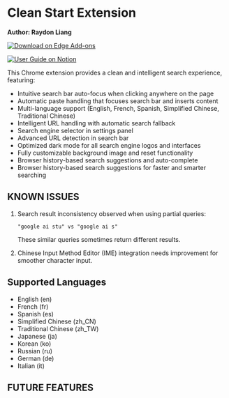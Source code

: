 # Clean Start Extension

**Author: Raydon Liang**

[![Download on Edge Add-ons](https://img.shields.io/badge/Download-Edge_Add--ons-blue?style=for-the-badge&logo=microsoft-edge)](https://microsoftedge.microsoft.com/addons/detail/clean-start/gggdbfblbobnadcknjlfpebheiebcccm)

[![User Guide on Notion](https://img.shields.io/badge/User_Guide-Notion-black?style=for-the-badge&logo=notion)](https://liangrt.notion.site/Clean-Start-User-Guide-1862e1e0025d8079a1f0cd702c973903?pvs=74)

This Chrome extension provides a clean and intelligent search experience, featuring:

- Intuitive search bar auto-focus when clicking anywhere on the page
- Automatic paste handling that focuses search bar and inserts content
- Multi-language support (English, French, Spanish, Simplified Chinese, Traditional Chinese)
- Intelligent URL handling with automatic search fallback
- Search engine selector in settings panel
- Advanced URL detection in search bar
- Optimized dark mode for all search engine logos and interfaces
- Fully customizable background image and reset functionality
- Browser history-based search suggestions and auto-complete
- Browser history-based search suggestions for faster and smarter searching




## KNOWN ISSUES
1. Search result inconsistency observed when using partial queries:
   ```
   "google ai stu" vs "google ai s"
   ```
   These similar queries sometimes return different results.

2. Chinese Input Method Editor (IME) integration needs improvement for smoother character input.

## Supported Languages
- English (en)
- French (fr)
- Spanish (es)
- Simplified Chinese (zh_CN)
- Traditional Chinese (zh_TW)
- Japanese (ja)
- Korean (ko)
- Russian (ru)
- German (de)
- Italian (it)


## FUTURE FEATURES

